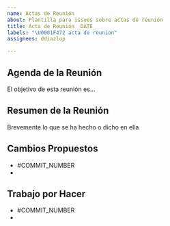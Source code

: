 ```yaml
---
name: Actas de Reunión
about: Plantilla para issues sobre actas de reunión
title: Acta de Reunión _DATE_
labels: "\U0001F472 acta de reunion"
assignees: ddiazlop

---
```


## Agenda de la Reunión
El objetivo de esta reunión es...

## Resumen de la Reunión
Brevemente lo que se ha hecho o dicho en ella

## Cambios Propuestos

- #COMMIT_NUMBER
- 

## Trabajo por Hacer

- #COMMIT_NUMBER
-

